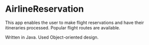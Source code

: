 # AirlineReservation
This app enables the user to make flight reservations and have their itineraries processed. Popular flight routes are available. 

Written in Java. Used Object-oriented design.
